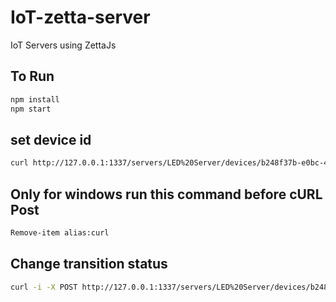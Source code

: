 # IoT-zetta-server
IoT Servers using ZettaJs

## To Run

```bash
npm install
npm start
```

## set device id

```bash
curl http://127.0.0.1:1337/servers/LED%20Server/devices/b248f37b-e0bc-4bb4-850d-2ece690daab2
```


## Only for windows run this command before cURL Post

```bash
Remove-item alias:curl
```

## Change transition status

```bash 
curl -i -X POST http://127.0.0.1:1337/servers/LED%20Server/devices/b248f37b-e0bc-4bb4-850d-2ece690daab2 -d 'action=turn-on'
```
